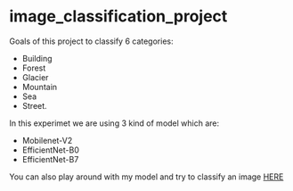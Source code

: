 # image_classification_project

Goals of this project to classify 6 categories: 
  - Building 
  - Forest
  - Glacier
  - Mountain
  - Sea
  - Street. 

In this experimet we are using 3 kind of model which are:
  - Mobilenet-V2
  - EfficientNet-B0
  - EfficientNet-B7

You can also play around with my model and try to classify an image [HERE](https://grisdy-image-classification-project-streamlit-app-yfbc0q.streamlit.app/)


